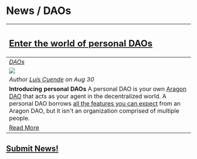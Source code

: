 # News / DAOs

[<h2>Enter the world of personal DAOs</h2>](https://blog.aragon.one/enter-the-world-of-personal-daos/) |
:-----------|
[_DAOs_](daos.md) | 
[<img src="http://blog.aragon.one/content/images/2018/08/aragon-personal-dao.jpg">](https://blog.aragon.one/enter-the-world-of-personal-daos/) |
_Author [Luis Cuende](http://blog.aragon.one/author/luis/) on Aug 30_ | 
**Introducing personal DAOs** A personal DAO is your own [Aragon DAO](https://wiki.aragon.org/tutorials/DAO_Workshop_Testnet_by_joselfgaray/#what-is-a-dao) that acts as your agent in the decentralized world. A personal DAO borrows [all the features you can expect](https://blog.aragon.org/aragon-core-v0-5-the-architect-release-327c7163b89c) from an Aragon DAO, but it isn't an organization comprised of multiple people. |
[Read More](https://blog.aragon.one/enter-the-world-of-personal-daos/) |

## [Submit News!](/guides/guide_for_submitting_news.md)
